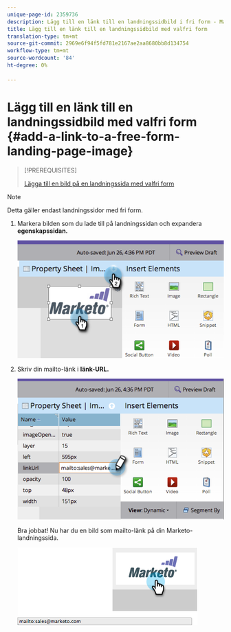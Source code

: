 ```yaml
---
unique-page-id: 2359736
description: Lägg till en länk till en landningssidbild i fri form - Marketo Docs - produktdokumentation
title: Lägg till en länk till en landningssidbild med valfri form
translation-type: tm+mt
source-git-commit: 2969e6f94f5fd781e2167ae2aa8680bb8d134754
workflow-type: tm+mt
source-wordcount: '84'
ht-degree: 0%

---
```



# Lägg till en länk till en landningssidbild med valfri form {#add-a-link-to-a-free-form-landing-page-image}

>[!PREREQUISITES]
>
>[Lägga till en bild på en landningssida med valfri form](/help/marketo/product-docs/demand-generation/landing-pages/free-form-landing-pages/add-an-image-to-a-free-form-landing-page.md)

>[!NOTE]
>
>Detta gäller endast landningssidor med fri form.

1. Markera bilden som du lade till på landningssidan och expandera **egenskapssidan.**

   ![](assets/image2014-9-18-15-3a29-3a0.png)

1. Skriv din mailto-länk i **länk-URL.**

   ![](assets/image2014-9-18-15-3a29-3a21.png)

   Bra jobbat! Nu har du en bild som mailto-länk på din Marketo-landningssida.

   ![](assets/image2014-9-18-15-3a29-3a38.png)
